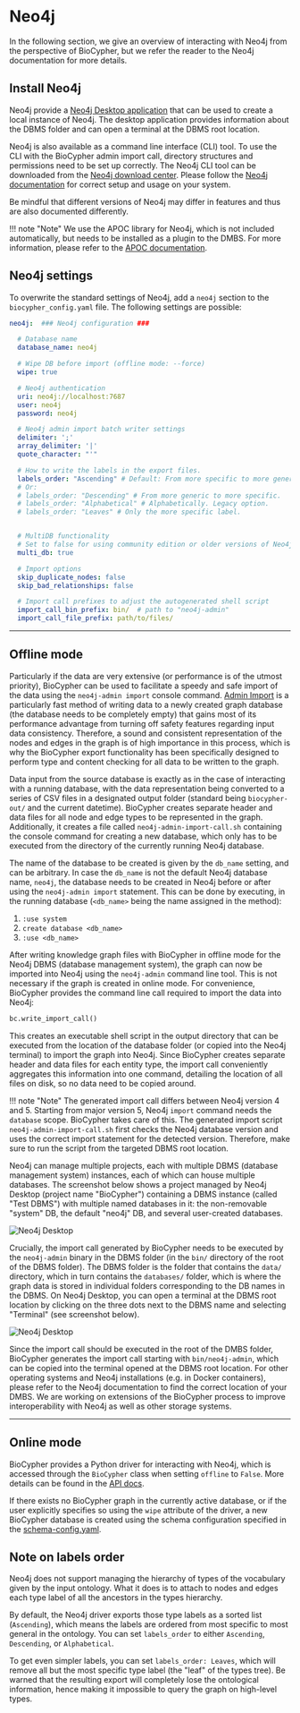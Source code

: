 # Neo4j

In the following section, we give an overview of interacting with Neo4j from
the perspective of BioCypher, but we refer the reader to the Neo4j
documentation for more details.

## Install Neo4j

Neo4j provide a [Neo4j Desktop
application](https://neo4j.com/download-center/#desktop) that can be used to
create a local instance of Neo4j. The desktop application provides information
about the DBMS folder and can open a terminal at the DBMS root location.

Neo4j is also available as a command line interface (CLI) tool. To use the CLI
with the BioCypher admin import call, directory structures and permissions need
to be set up correctly. The Neo4j CLI tool can be downloaded from the [Neo4j
download center](https://neo4j.com/download-center/#community). Please follow
the [Neo4j documentation](https://neo4j.com/docs/) for correct setup and usage
on your system.

Be mindful that different versions of Neo4j may differ in features and thus are
also documented differently.

!!! note "Note"
    We use the APOC library for Neo4j, which is not included automatically, but
    needs to be installed as a plugin to the DMBS. For more information, please
    refer to the [APOC documentation](https://neo4j.com/labs/apoc/).


## Neo4j settings

To overwrite the standard settings of Neo4j, add a `neo4j` section to the
`biocypher_config.yaml` file.  The following settings are possible:

<!-- TODO link to main config docs -->

```yaml title="biocypher_config.yaml"
neo4j:  ### Neo4j configuration ###

  # Database name
  database_name: neo4j

  # Wipe DB before import (offline mode: --force)
  wipe: true

  # Neo4j authentication
  uri: neo4j://localhost:7687
  user: neo4j
  password: neo4j

  # Neo4j admin import batch writer settings
  delimiter: ';'
  array_delimiter: '|'
  quote_character: "'"

  # How to write the labels in the export files.
  labels_order: "Ascending" # Default: From more specific to more generic.
  # Or:
  # labels_order: "Descending" # From more generic to more specific.
  # labels_order: "Alphabetical" # Alphabetically. Legacy option.
  # labels_order: "Leaves" # Only the more specific label.


  # MultiDB functionality
  # Set to false for using community edition or older versions of Neo4j
  multi_db: true

  # Import options
  skip_duplicate_nodes: false
  skip_bad_relationships: false

  # Import call prefixes to adjust the autogenerated shell script
  import_call_bin_prefix: bin/  # path to "neo4j-admin"
  import_call_file_prefix: path/to/files/

```

---

## Offline mode

Particularly if the data are very extensive (or performance is of the
utmost priority), BioCypher can be used to facilitate a speedy and safe
import of the data using the `neo4j-admin import` console command.
[Admin Import](https://neo4j.com/docs/operations-manual/current/tutorial/neo4j-admin-import/)
is a particularly fast method of writing data to a newly created graph
database (the database needs to be completely empty) that gains most of
its performance advantage from turning off safety features regarding
input data consistency. Therefore, a sound and consistent representation
of the nodes and edges in the graph is of high importance in this
process, which is why the BioCypher export functionality has been
specifically designed to perform type and content checking for all data
to be written to the graph.

Data input from the source database is exactly as in the case of interacting
with a running database, with the data representation being converted to a
series of CSV files in a designated output folder (standard being
`biocypher-out/` and the current datetime).  BioCypher creates separate header
and data files for all node and edge types to be represented in the graph.
Additionally, it creates a file called `neo4j-admin-import-call.sh`
containing the console command for creating a new database, which only has to be
executed from the directory of the currently running Neo4j database.

The name of the database to be created is given by the `db_name` setting, and
can be arbitrary. In case the `db_name` is not the default Neo4j database
name, `neo4j`, the database needs to be created in Neo4j before or after using
the `neo4j-admin import` statement. This can be done by executing, in the
running database (`<db_name>` being the name assigned in the method):

1. `:use system`
2. `create database <db_name>`
3. `:use <db_name>`

After writing knowledge graph files with BioCypher in offline mode for the Neo4j
DBMS (database management system), the graph can now be imported into Neo4j
using the `neo4j-admin` command line tool. This is not necessary if the graph is
created in online mode. For convenience, BioCypher provides the command line
call required to import the data into Neo4j:

<!--
```{testcode} python
:hide:
from biocypher import BioCypher
bc = BioCypher()

def check_if_function_exists(module_name, function_name):
    if hasattr(module_name, function_name):
        print("Functions exists")
    else:
        print("Function does not exist")
check_if_function_exists(bc, "write_import_call")
``
``{testoutput} python
:hide:
Functions exists
``
-->

```python
bc.write_import_call()
```

This creates an executable shell script in the output directory that can be
executed from the location of the database folder (or copied into the Neo4j
terminal) to import the graph into Neo4j. Since BioCypher creates separate
header and data files for each entity type, the import call conveniently
aggregates this information into one command, detailing the location of all
files on disk, so no data need to be copied around.

!!! note "Note"
    The generated import call differs between Neo4j version 4 and 5.
    Starting from major version 5, Neo4j `import` command needs the
    `database` scope. BioCypher takes care of this.
    The generated import script `neo4j-admin-import-call.sh`
    first checks the Neo4j database version and uses the correct
    import statement for the detected version. Therefore, make sure to run
    the script from the targeted DBMS root location.


Neo4j can manage multiple projects, each with multiple DBMS (database management
system) instances, each of which can house multiple databases. The screenshot
below shows a project managed by Neo4j Desktop (project name "BioCypher")
containing a DBMS instance (called "Test DBMS") with multiple named databases in
it: the non-removable "system" DB, the default "neo4j" DB, and several
user-created databases.

![Neo4j Desktop](../../../assets/img/outputs/DBMS.png)

Crucially, the import call generated by BioCypher needs to be executed by the
`neo4j-admin` binary in the DBMS folder (in the `bin/` directory of the root of
the DBMS folder). The DBMS folder is the folder that contains the `data/`
directory, which in turn contains the `databases/` folder, which is where the
graph data is stored in individual folders corresponding to the DB names in the
DBMS. On Neo4j Desktop, you can open a terminal at the DBMS root location by
clicking on the three dots next to the DBMS name and selecting "Terminal" (see
screenshot below).

![Neo4j Desktop](../../../assets/img/outputs/DBMS-Terminal.png)

Since the import call should be executed in the root of the DMBS folder,
BioCypher generates the import call starting with `bin/neo4j-admin`, which can
be copied into the terminal opened at the DBMS root location. For other
operating systems and Neo4j installations (e.g. in Docker containers), please
refer to the Neo4j documentation to find the correct location of your DMBS. We
are working on extensions of the BioCypher process to improve interoperability
with Neo4j as well as other storage systems.

---

## Online mode

BioCypher provides a Python driver for interacting with Neo4j, which is
accessed through the `BioCypher` class when setting `offline` to `False`.
More details can be found in the [API docs](../source/index.md).

<!-- TODO link driver API docs once exists -->

If there exists no BioCypher graph in the currently active database, or
if the user explicitly specifies so using the `wipe` attribute of the
driver, a new BioCypher database is created using the schema
configuration specified in the [schema-config.yaml](../schema-config.md).

## Note on labels order

Neo4j does not support managing the hierarchy of types of the vocabulary given
by the input ontology. What it does is to attach to nodes and edges each type
label of all the ancestors in the types hierarchy.

By default, the Neo4j driver exports those type labels as a sorted list
(`Ascending`), which means the labels are ordered from most specific to most
general in the ontology. You can set `labels_order` to either `Ascending`,
`Descending`, or `Alphabetical`.

To get even simpler labels, you can set `labels_order: Leaves`, which
will remove all but the most specific type label (the "leaf" of the types
tree). Be warned that the resulting export will completely lose the ontological
information, hence making it impossible to query the graph on high-level types.

